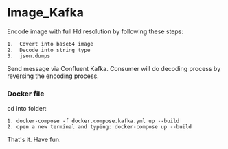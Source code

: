 # Image_Kafka

Encode image with full Hd resolution by following these steps: 
	
	1.	Covert into base64 image
	2.	Decode into string type
	3.	json.dumps

Send message via Confluent Kafka. Consumer will do decoding process by reversing the encoding process.

### Docker file

cd into folder:

	1. docker-compose -f docker.compose.kafka.yml up --build
	2. open a new terminal and typing: docker-compose up --build

That's it. Have fun.

